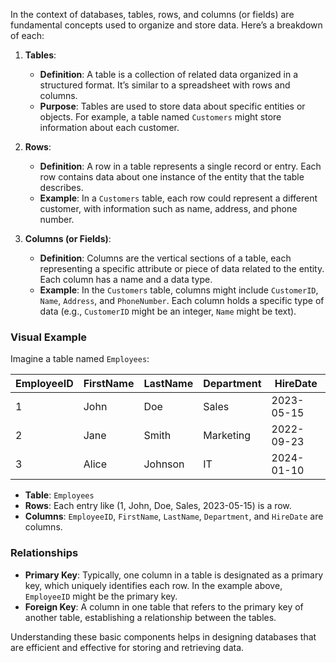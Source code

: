 In the context of databases, tables, rows, and columns (or fields) are fundamental concepts used to organize and store data. Here’s a breakdown of each:

1. **Tables**:
   - **Definition**: A table is a collection of related data organized in a structured format. It’s similar to a spreadsheet with rows and columns.
   - **Purpose**: Tables are used to store data about specific entities or objects. For example, a table named `Customers` might store information about each customer.

2. **Rows**:
   - **Definition**: A row in a table represents a single record or entry. Each row contains data about one instance of the entity that the table describes.
   - **Example**: In a `Customers` table, each row could represent a different customer, with information such as name, address, and phone number.

3. **Columns (or Fields)**:
   - **Definition**: Columns are the vertical sections of a table, each representing a specific attribute or piece of data related to the entity. Each column has a name and a data type.
   - **Example**: In the `Customers` table, columns might include `CustomerID`, `Name`, `Address`, and `PhoneNumber`. Each column holds a specific type of data (e.g., `CustomerID` might be an integer, `Name` might be text).

### Visual Example

Imagine a table named `Employees`:

| EmployeeID | FirstName | LastName | Department | HireDate   |
|------------|-----------|----------|------------|------------|
| 1          | John      | Doe      | Sales      | 2023-05-15 |
| 2          | Jane      | Smith    | Marketing  | 2022-09-23 |
| 3          | Alice     | Johnson  | IT         | 2024-01-10 |

- **Table**: `Employees`
- **Rows**: Each entry like (1, John, Doe, Sales, 2023-05-15) is a row.
- **Columns**: `EmployeeID`, `FirstName`, `LastName`, `Department`, and `HireDate` are columns.

### Relationships

- **Primary Key**: Typically, one column in a table is designated as a primary key, which uniquely identifies each row. In the example above, `EmployeeID` might be the primary key.
- **Foreign Key**: A column in one table that refers to the primary key of another table, establishing a relationship between the tables.

Understanding these basic components helps in designing databases that are efficient and effective for storing and retrieving data.